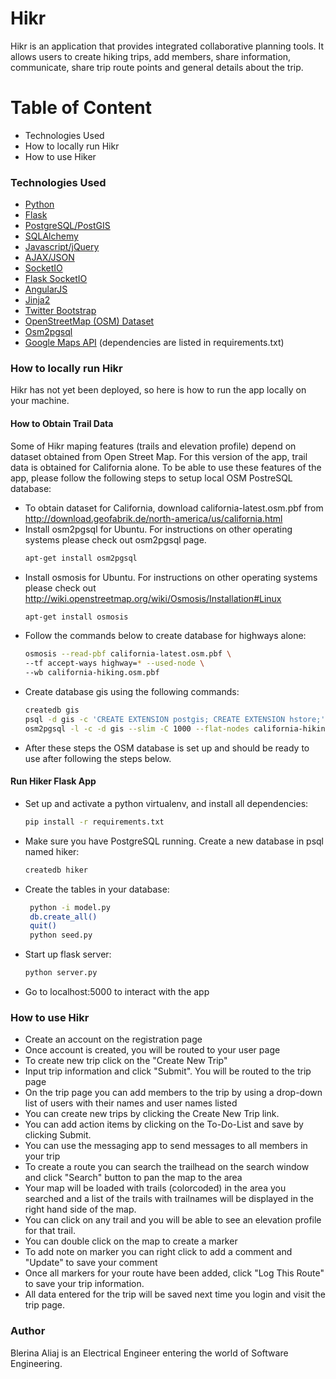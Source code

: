 # Hikr

Hikr is an application that provides integrated collaborative planning tools.
It allows users to create hiking trips, add members, share information, communicate, 
share trip route points and general details about the trip. 

# Table of Content

  - Technologies Used
  - How to locally run Hikr
  - How to use Hiker

### Technologies Used

* [Python] 
* [Flask] 
* [PostgreSQL/PostGIS] 
* [SQLAlchemy]
* [Javascript/jQuery] 
* [AJAX/JSON]
* [SocketIO]
* [Flask SocketIO]
* [AngularJS]
* [Jinja2] 
* [Twitter Bootstrap]
* [OpenStreetMap (OSM) Dataset]
* [Osm2pgsql]
* [Google Maps API] 
 (dependencies are listed in requirements.txt)

### How to locally run Hikr

Hikr has not yet been deployed, so here is how to run the app locally on your machine.

#### How to Obtain Trail Data

Some of Hikr maping features (trails and elevation profile) depend on dataset obtained from Open Street Map. For this version of the app, trail data is obtained for California alone. To be able to use these features of the app, please follow the following steps to setup local OSM PostreSQL database:
* To obtain dataset for California, download california-latest.osm.pbf from http://download.geofabrik.de/north-america/us/california.html
* Install osm2pgsql for Ubuntu. For instructions on other operating systems please check out osm2pgsql page.
   ```sh
   apt-get install osm2pgsql
   ```
* Install osmosis for Ubuntu. For instructions on other operating systems please check out http://wiki.openstreetmap.org/wiki/Osmosis/Installation#Linux
   ```sh
   apt-get install osmosis
   ```
* Follow the commands below to create database for highways alone:
    ```sh
    osmosis --read-pbf california-latest.osm.pbf \
    --tf accept-ways highway=* --used-node \
    --wb california-hiking.osm.pbf
    ```
* Create database gis using the following commands:
    ```sh
    createdb gis
    psql -d gis -c 'CREATE EXTENSION postgis; CREATE EXTENSION hstore;'
    osm2pgsql -l -c -d gis --slim -C 1000 --flat-nodes california-hiking.osm.pbf
    ```
* After these steps the OSM database is set up and should be ready to use after following the steps below.
    
#### Run Hiker Flask App

* Set up and activate a python virtualenv, and install all dependencies:
    ```sh
    pip install -r requirements.txt
    ```
* Make sure you have PostgreSQL running. Create a new database in psql named hiker:
    ```sh
    createdb hiker
    ```
* Create the tables in your database:
   ```sh
    python -i model.py
    db.create_all()
    quit()
    python seed.py
    ```
* Start up flask server:
    ```sh
    python server.py
    ```
* Go to localhost:5000 to interact with the app

### How to use Hikr
*   Create an account on the registration page
*   Once account is created, you will be routed to your user page 
*   To create new trip click on the "Create New Trip"
*   Input trip information and click "Submit". You will be routed to the trip page
*   On the trip page you can add members to the trip by using a drop-down list of users with their names and user names listed
*   You can create new trips by clicking the Create New Trip link. 
*   You can add action items by clicking on the To-Do-List and save by clicking Submit.
*   You can use the messaging app to send messages to all members in your trip
*   To create a route you can search the trailhead on the search window and click "Search" button to pan the map to the area
*   Your map will be loaded with trails (colorcoded) in the area you searched and a list of the trails with trailnames will be displayed in the right hand side of the map. 
*   You can click on any trail and you will be able to see an elevation profile for that trail.
*   You can double click on the map to create a marker 
*   To add note on marker you can right click to add a comment and "Update" to save your comment
*   Once all markers for your route have been added, click "Log This Route" to save your trip information.
*   All data entered for the trip will be saved next time you login and visit the trip page.

### Author

Blerina Aliaj is an Electrical Engineer entering the world of Software Engineering.

[//]: # (These are reference links used in the body of this note)

   [Python]: <https://www.python.org/>
   [Flask]: <http://flask.pocoo.org/>
   [PostgreSQL/PostGIS]: <https://www.postgresql.org/>
   [SQLAlchemy]: <http://www.sqlalchemy.org/>
   [Javascript/jQuery]: <http://jquery.com>
   [AJAX/JSON]: <http://ace.ajax.org>
   [SocketIO]: <https://socket.io/>
   [Flask SocketIO]: <https://flask-socketio.readthedocs.io/en/latest/>
   [AngularJS]: <https://angularjs.org/>
   [Jinja2]: <http://jinja.pocoo.org/>
   [Twitter Bootstrap]: <http://getbootstrap.com/2.3.2/>
   [OpenStreetMap (OSM) Dataset]: <https://en.wikipedia.org/wiki/OpenStreetMap>
   [Osm2pgsql]: <http://wiki.openstreetmap.org/wiki/Osm2pgsql>
   [Google Maps API]: <https://developers.google.com/maps/>



  

